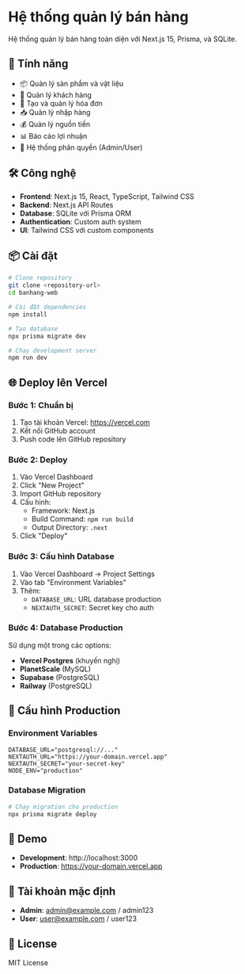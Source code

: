 # Hệ thống quản lý bán hàng

Hệ thống quản lý bán hàng toàn diện với Next.js 15, Prisma, và SQLite.

## 🚀 Tính năng

- 📦 Quản lý sản phẩm và vật liệu
- 👥 Quản lý khách hàng
- 🧾 Tạo và quản lý hóa đơn
- 📥 Quản lý nhập hàng
- 💰 Quản lý nguồn tiền
- 📊 Báo cáo lợi nhuận
- 🔐 Hệ thống phân quyền (Admin/User)

## 🛠️ Công nghệ

- **Frontend**: Next.js 15, React, TypeScript, Tailwind CSS
- **Backend**: Next.js API Routes
- **Database**: SQLite với Prisma ORM
- **Authentication**: Custom auth system
- **UI**: Tailwind CSS với custom components

## 📦 Cài đặt

```bash
# Clone repository
git clone <repository-url>
cd banhang-web

# Cài đặt dependencies
npm install

# Tạo database
npx prisma migrate dev

# Chạy development server
npm run dev
```

## 🌐 Deploy lên Vercel

### Bước 1: Chuẩn bị
1. Tạo tài khoản Vercel: https://vercel.com
2. Kết nối GitHub account
3. Push code lên GitHub repository

### Bước 2: Deploy
1. Vào Vercel Dashboard
2. Click "New Project"
3. Import GitHub repository
4. Cấu hình:
   - Framework: Next.js
   - Build Command: `npm run build`
   - Output Directory: `.next`
5. Click "Deploy"

### Bước 3: Cấu hình Database
1. Vào Vercel Dashboard → Project Settings
2. Vào tab "Environment Variables"
3. Thêm:
   - `DATABASE_URL`: URL database production
   - `NEXTAUTH_SECRET`: Secret key cho auth

### Bước 4: Database Production
Sử dụng một trong các options:
- **Vercel Postgres** (khuyến nghị)
- **PlanetScale** (MySQL)
- **Supabase** (PostgreSQL)
- **Railway** (PostgreSQL)

## 🔧 Cấu hình Production

### Environment Variables
```env
DATABASE_URL="postgresql://..."
NEXTAUTH_URL="https://your-domain.vercel.app"
NEXTAUTH_SECRET="your-secret-key"
NODE_ENV="production"
```

### Database Migration
```bash
# Chạy migration cho production
npx prisma migrate deploy
```

## 📱 Demo

- **Development**: http://localhost:3000
- **Production**: https://your-domain.vercel.app

## 👥 Tài khoản mặc định

- **Admin**: admin@example.com / admin123
- **User**: user@example.com / user123

## 📄 License

MIT License